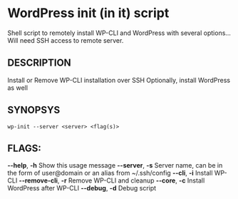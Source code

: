 # WordPress init (in it) script

Shell script to remotely install WP-CLI and WordPress with several options...
Will need SSH access to remote server.

## DESCRIPTION

Install or Remove WP-CLI installation over SSH
Optionally, install WordPress as well

## SYNOPSYS

`wp-init --server <server> <flag(s)>`

## FLAGS:

**--help**,       **-h**	Show this usage message
**--server**,     **-s**	Server name, can be in the form of user@domain or an alias from ~/.ssh/config
**--cli**,        **-i**	Install WP-CLI
**--remove-cli**,	**-r**	Remove WP-CLI and cleanup
**--core**,       **-c**	Install WordPress after WP-CLI
**--debug**,      **-d**	Debug script
